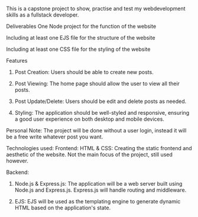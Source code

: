 This is a capstone project to show, practise and test my webdevelopment skills as a fullstack developer.

Deliverables
One Node project for the function of the website

Including at least one EJS file for the structure of the website

Including at least one CSS file for the styling of the website


Features
1. Post Creation: Users should be able to create new posts.

2. Post Viewing: The home page should allow the user to view all their posts.

3. Post Update/Delete: Users should be edit and delete posts as needed.

4. Styling: The application should be well-styled and responsive, ensuring a good user experience on both desktop and mobile devices.

Personal Note: The project will be done without a user login, instead it will be a free write whatever post you want.

Technologies used:
Frontend:
HTML & CSS: Creating the static frontend and aesthetic of the website. Not the main focus of the project, still used however.

Backend:
1. Node.js & Express.js: The application will be a web server built using Node.js and Express.js. Express.js will handle routing and middleware.

2. EJS: EJS will be used as the templating engine to generate dynamic HTML based on the application's state.